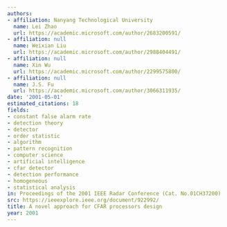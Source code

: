 ```yaml
---
authors:
- affiliation: Nanyang Technological University
  name: Lei Zhao
  url: https://academic.microsoft.com/author/2683200591/
- affiliation: null
  name: Weixian Liu
  url: https://academic.microsoft.com/author/2988404491/
- affiliation: null
  name: Xin Wu
  url: https://academic.microsoft.com/author/2299575800/
- affiliation: null
  name: J.S. Fu
  url: https://academic.microsoft.com/author/3066311935/
date: '2001-05-01'
estimated_citations: 18
fields:
- constant false alarm rate
- detection theory
- detector
- order statistic
- algorithm
- pattern recognition
- computer science
- artificial intelligence
- cfar detector
- detection performance
- homogeneous
- statistical analysis
in: Proceedings of the 2001 IEEE Radar Conference (Cat. No.01CH37200)
src: https://ieeexplore.ieee.org/document/922992/
title: A novel approach for CFAR processors design
year: 2001
---
```

